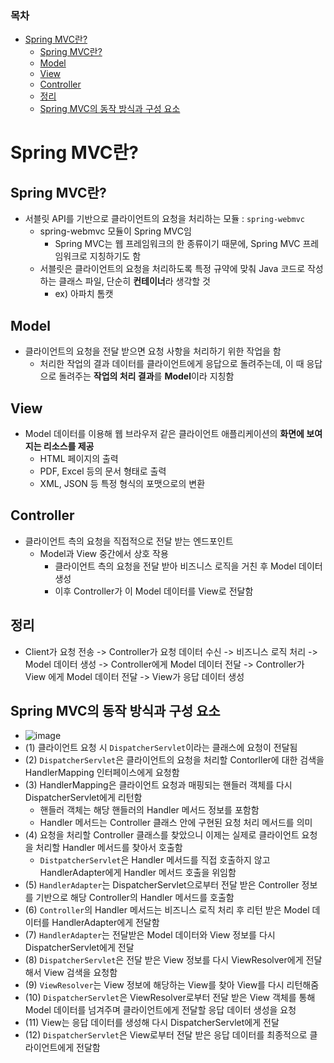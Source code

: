### 목차
- [Spring MVC란?](#spring-mvc란)
  - [Spring MVC란?](#spring-mvc란-1)
  - [Model](#model)
  - [View](#view)
  - [Controller](#controller)
  - [정리](#정리)
  - [Spring MVC의 동작 방식과 구성 요소](#spring-mvc의-동작-방식과-구성-요소)

# Spring MVC란?
## Spring MVC란?
- 서블릿 API를 기반으로 클라이언트의 요청을 처리하는 모듈 : `spring-webmvc`
  - spring-webmvc 모듈이 Spring MVC임
    - Spring MVC는 웹 프레임워크의 한 종류이기 때문에, Spring MVC 프레임워크로 지칭하기도 함
  - 서블릿은 클라이언트의 요청을 처리하도록 특정 규약에 맞춰 Java 코드로 작성하는 클래스 파일, 단순히 **컨테이너**라 생각할 것
    - ex) 아파치 톰캣
## Model
- 클라이언트의 요청을 전달 받으면 요청 사항을 처리하기 위한 작업을 함
  - 처리한 작업의 결과 데이터를 클라이언트에게 응답으로 돌려주는데, 이 때 응답으로 돌려주는 **작업의 처리 결과**를 **Model**이라 지칭함

## View
- Model 데이터를 이용해 웹 브라우저 같은 클라이언트 애플리케이션의 **화면에 보여지는 리소스를 제공**
  - HTML 페이지의 출력
  - PDF, Excel 등의 문서 형태로 출력
  - XML, JSON 등 특정 형식의 포맷으로의 변환

## Controller
- 클라이언트 측의 요청을 직접적으로 전달 받는 엔드포인트
  - Model과 View 중간에서 상호 작용
    - 클라이언트 측의 요청을 전달 받아 비즈니스 로직을 거친 후 Model 데이터 생성
    - 이후 Controller가 이 Model 데이터를 View로 전달함

## 정리
- Client가 요청 전송 -> Controller가 요청 데이터 수신 -> 비즈니스 로직 처리 -> Model 데이터 생성 -> Controller에게 Model 데이터 전달 -> Controller가 View 에게 Model 데이터 전달 -> View가 응답 데이터 생성

## Spring MVC의 동작 방식과 구성 요소
- ![image](https://user-images.githubusercontent.com/102513932/204834355-85b580f4-dcb0-405a-b4fb-889c7e576651.png)
- (1) 클라이언트 요청 시 `DispatcherServlet`이라는 클래스에 요청이 전달됨
- (2) `DispatcherServlet`은 클라이언트의 요청을 처리할 Contorller에 대한 검색을 HandlerMapping 인터페이스에게 요청함
- (3) HandlerMapping은 클라이언트 요청과 매핑되는 핸들러 객체를 다시 DispatcherServlet에게 리턴함
  - 핸들러 객체는 해당 핸들러의 Handler 메서드 정보를 포함함
  - Handler 메서드는 Controller 클래스 안에 구현된 요청 처리 메서드를 의미
- (4) 요청을 처리할 Controller 클래스를 찾았으니 이제는 실제로 클라이언트 요청을 처리할 Handler 메서드를 찾아서 호출함
  - `DistpatcherServlet`은 Handler 메서드를 직접 호출하지 않고 HandlerAdapter에게 Handler 메서드 호출을 위임함
- (5) `HandlerAdapter`는 DispatcherServlet으로부터 전달 받은 Controller 정보를 기반으로 해당 Controller의 Handler 메서드를 호출함
- (6) `Controller`의 Handler 메서드는 비즈니스 로직 처리 후 리턴 받은 Model 데이터를 HandlerAdapter에게 전달함
- (7) `HandlerAdapter`는 전달받은 Model 데이터와 View 정보를 다시 DispatcherServlet에게 전달
- (8) `DispatcherServlet`은 전달 받은 View 정보를 다시 ViewResolver에게 전달해서 View 검색을 요청함
- (9) `ViewResolver`는 View 정보에 해당하는 View를 찾아 View를 다시 리턴해줌
- (10) `DispatcherServlet`은 ViewResolver로부터 전달 받은 View 객체를 통해 Model 데이터를 넘겨주며 클라이언트에게 전달할 응답 데이터 생성을 요청
- (11) View는 응답 데이터를 생성해 다시 DispatcherServlet에게 전달
- (12) `DispatcherServlet`은 View로부터 전달 받은 응답 데이터를 최종적으로 클라이언트에게 전달함